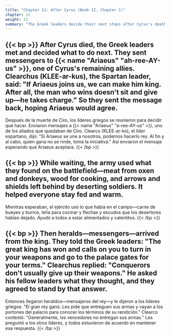 ```yaml
---
title: "Chapter 11: After Cyrus (Book II, Chapter 1)"
chapter: 11
weight: 11
summary: "The Greek leaders decide their next steps after Cyrus's death and face demands from the king."
---
```


{{< bp >}}
After Cyrus died, the Greek leaders met and decided what to do next. They sent messengers to {{< name "Ariaeus" "ah-ree-AY-us" >}}, one of Cyrus's remaining allies. Clearchus (KLEE-ar-kus), the Spartan leader, said: "If Ariaeus joins us, we can make him king. After all, the man who wins doesn't sit and give up—he takes charge." So they sent the message back, hoping Ariaeus would agree.
---
Después de la muerte de Ciro, los líderes griegos se reunieron para decidir qué hacer. Enviaron mensajes a {{< name "Ariaeus" "a-ree-AY-us" >}}, uno de los aliados que quedaban de Ciro. Clearco (KLEE-ar-ko), el líder espartano, dijo: "Si Ariaeus se une a nosotros, podemos hacerlo rey. Al fin y al cabo, quien gana no se rinde, toma la iniciativa." Así enviaron el mensaje esperando que Ariaeus aceptara.
{{< /bp >}}

{{< bp >}}
While waiting, the army used what they found on the battlefield—meat from oxen and donkeys, wood for cooking, and arrows and shields left behind by deserting soldiers. It helped everyone stay fed and warm.
---
Mientras esperaban, el ejército usó lo que había en el campo—carne de bueyes y burros, leña para cocinar y flechas y escudos que los desertores habían dejado. Ayudó a todos a estar alimentados y calentitos.
{{< /bp >}}

{{< bp >}}
Then heralds—messengers—arrived from the king. They told the Greek leaders: "The great king has won and calls on you to turn in your weapons and go to the palace gates for your terms." Clearchus replied: "Conquerors don't usually give up their weapons." He asked his fellow leaders what they thought, and they agreed to stand by that answer.
---
Entonces llegaron heraldos—mensajeros del rey—y le dijeron a los líderes griegos: "El gran rey ganó. Les pide que entreguen sus armas y vayan a los portones del palacio para conocer los términos de su rendición." Clearco contestó: "Generalmente, los vencedores no entregan sus armas." Les preguntó a los otros líderes, y todos estuvieron de acuerdo en mantener esa respuesta.
{{< /bp >}}
